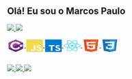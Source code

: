 

## Olá! Eu sou o Marcos Paulo
 <div>
  <a href="https://github.com/marcospaulopaiva">
  <img height="180em" src="https://github-readme-stats.vercel.app/api?username=marcospaulopaiva&show_icons=true&theme=dark&include_all_commits=true&count_private=true"/>
  <img height="180em" src="https://github-readme-stats.vercel.app/api/top-langs/?username=marcospaulopaiva&layout=compact&langs_count=7&theme=dark"/>
   
</div>
<div style="display: inline_block"><br>
  <img align="center" alt="MP-Csharp" height="30" width="40" src="https://raw.githubusercontent.com/devicons/devicon/master/icons/csharp/csharp-original.svg">
  <img align="center" alt="MP-Js" height="30" width="40" src="https://raw.githubusercontent.com/devicons/devicon/master/icons/javascript/javascript-plain.svg">
  <img align="center" alt="MP-Ts" height="30" width="40" src="https://raw.githubusercontent.com/devicons/devicon/master/icons/typescript/typescript-plain.svg">
  <img align="center" alt="MP-React" height="30" width="40" src="https://raw.githubusercontent.com/devicons/devicon/master/icons/react/react-original.svg">
  <img align="center" alt="MP-HTML" height="30" width="40" src="https://raw.githubusercontent.com/devicons/devicon/master/icons/html5/html5-original.svg">
  <img align="center" alt="MP-CSS" height="30" width="40" src="https://raw.githubusercontent.com/devicons/devicon/master/icons/css3/css3-original.svg">  
</div>
 
 ##
 
<div>
 
 <a href="https://instagram.com/marcos.poo" target="_self">
   <img src="https://img.shields.io/badge/-Instagram-%23E4405F?style=for-the-badge&logo=instagram&logoColor=white">
 </a>
 <a href = "mailto:marcos.poo@gmail.com" target="_blank">
   <img src="https://img.shields.io/badge/Gmail-D14836?style=for-the-badge&logo=gmail&logoColor=white">
 </a>
 <a href="https://www.linkedin.com/in/marcos-paulo-de-oliveira-paiva-62612224" target="_blank">
   <img src="https://img.shields.io/badge/-LinkedIn-%230077B5?style=for-the-badge&logo=linkedin&logoColor=white">
 </a>
 
 
 
</div>


<!--
**marcospaulopaiva/marcospaulopaiva** is a ✨ _special_ ✨ repository because its `README.md` (this file) appears on your GitHub profile.

 ![Snake animation](https://github.com/rafaballerini/rafaballerini/blob/output/github-contribution-grid-snake.svg)


Here are some ideas to get you started:

- 🔭 I’m currently working on ...
- 🌱 I’m currently learning ...
- 👯 I’m looking to collaborate on ...
- 🤔 I’m looking for help with ...
- 💬 Ask me about ...
- 📫 How to reach me: ...
- 😄 Pronouns: ...
- ⚡ Fun fact: ...
-->
